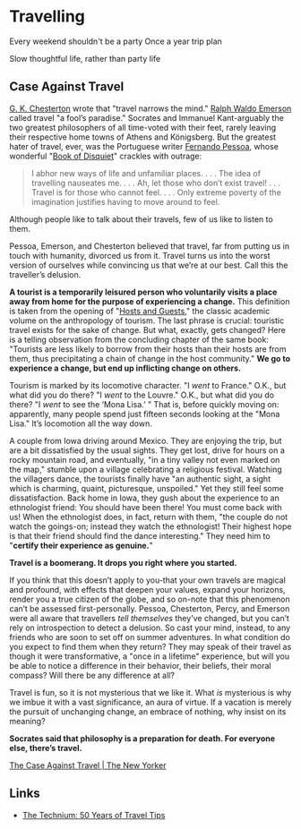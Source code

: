# Travelling

Every weekend shouldn't be a party
Once a year trip plan

Slow thoughtful life, rather than party life

## Case Against Travel

[G. K. Chesterton](https://www.newyorker.com/magazine/2008/07/07/the-back-of-the-world) wrote that "travel narrows the mind." [Ralph Waldo Emerson](https://www.newyorker.com/tag/ralph-waldo-emerson) called travel "a fool’s paradise." Socrates and Immanuel Kant-arguably the two greatest philosophers of all time-voted with their feet, rarely leaving their respective home towns of Athens and Königsberg. But the greatest hater of travel, ever, was the Portuguese writer [Fernando Pessoa](https://www.newyorker.com/magazine/2017/09/04/fernando-pessoas-disappearing-act), whose wonderful "[Book of Disquiet](https://www.amazon.com/Book-Disquiet-Penguin-Classics/dp/0141183047?ots=1&tag=thneyo0f-20&linkCode=w50)" crackles with outrage:

> I abhor new ways of life and unfamiliar places. . . . The idea of travelling nauseates me. . . . Ah, let those who don’t exist travel! . . . Travel is for those who cannot feel. . . . Only extreme poverty of the imagination justifies having to move around to feel.

Although people like to talk about their travels, few of us like to listen to them.

Pessoa, Emerson, and Chesterton believed that travel, far from putting us in touch with humanity, divorced us from it. Travel turns us into the worst version of ourselves while convincing us that we’re at our best. Call this the traveller’s delusion.

**A tourist is a temporarily leisured person who voluntarily visits a place away from home for the purpose of experiencing a change.** This definition is taken from the opening of "[Hosts and Guests](https://www.amazon.com/Hosts-Guests-Anthropology-Valene-Smith/dp/0812212800?ots=1&tag=thneyo0f-20&linkCode=w50)," the classic academic volume on the anthropology of tourism. The last phrase is crucial: touristic travel exists for the sake of change. But what, exactly, gets changed? Here is a telling observation from the concluding chapter of the same book: "Tourists are less likely to borrow from their hosts than their hosts are from them, thus precipitating a chain of change in the host community." **We go to experience a change, but end up inflicting change on others.**

Tourism is marked by its locomotive character. "I _went_ to France." O.K., but what did you do there? "I _went_ to the Louvre." O.K., but what did you do there? "I _went_ to see the ‘Mona Lisa.’ " That is, before quickly moving on: apparently, many people spend just fifteen seconds looking at the "Mona Lisa." It’s locomotion all the way down.

A couple from Iowa driving around Mexico. They are enjoying the trip, but are a bit dissatisfied by the usual sights. They get lost, drive for hours on a rocky mountain road, and eventually, "in a tiny valley not even marked on the map," stumble upon a village celebrating a religious festival. Watching the villagers dance, the tourists finally have "an authentic sight, a sight which is charming, quaint, picturesque, unspoiled." Yet they still feel some dissatisfaction. Back home in Iowa, they gush about the experience to an ethnologist friend: You should have been there! You must come back with us! When the ethnologist does, in fact, return with them, "the couple do not watch the goings-on; instead they watch the ethnologist! Their highest hope is that their friend should find the dance interesting." They need him to "**certify their experience as genuine.**"

**Travel is a boomerang. It drops you right where you started.**

If you think that this doesn’t apply to you-that your own travels are magical and profound, with effects that deepen your values, expand your horizons, render you a true citizen of the globe, and so on-note that this phenomenon can’t be assessed first-personally. Pessoa, Chesterton, Percy, and Emerson were all aware that travellers _tell themselves_ they’ve changed, but you can’t rely on introspection to detect a delusion. So cast your mind, instead, to any friends who are soon to set off on summer adventures. In what condition do you expect to find them when they return? They may speak of their travel as though it were transformative, a "once in a lifetime" experience, but will you be able to notice a difference in their behavior, their beliefs, their moral compass? Will there be any difference at all?

Travel is fun, so it is not mysterious that we like it. What _is_ mysterious is why we imbue it with a vast significance, an aura of virtue. If a vacation is merely the pursuit of unchanging change, an embrace of nothing, why insist on its meaning?

**Socrates said that philosophy is a preparation for death. For everyone else, there’s travel.**

[The Case Against Travel | The New Yorker](https://www.newyorker.com/culture/the-weekend-essay/the-case-against-travel)

## Links

- [The Technium: 50 Years of Travel Tips](https://kk.org/thetechnium/50-years-of-travel-tips/)
